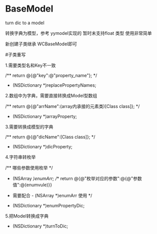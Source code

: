 # BaseModel
turn dic to a model

转换字典为模型，参考 yymodel实现的
暂时未支持float 类型
使用非常简单

新创建子类继承 WCBaseModel即可

#子类重写

1.需要类型名和Key不一致

/**  return @{@"key":@"property_name"}; */
- (NSDictionary *)replacePropertyNames;


2.数组中为字典，需要直接转换成Model型数组

/** return @{@"arrName":(array内承接的元素类)[Class class]}; */
- (NSDictionary *)arrayProperty;



3.需要转换成模型的字典

/** return @{@"dicName":[Class class]}; */
- (NSDictionary *)dicProperty;



4.字符串转枚举

/** 哪些参数使用枚举 */
- (NSArray *)enumArr;
/** return @{@"枚举对应的参数":@{@"参数值":@(enumvule)}}
 *  需要配合 - (NSArray *)enumArr 使用
 */
- (NSDictionary *)enumPropertyDic;



5.把Model转换成字典
- (NSDictionary *)turnToDic;
